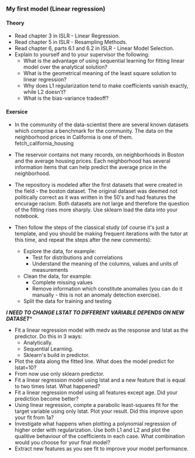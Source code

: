 ### My first model (Linear regression)
#### Theory
 - Read chapter 3 in ISLR - Linear Regression.
 - Read chapter 5 in ISLR - Resampling Methods.
 - Read chapter 6, parts 6.1 and 6.2 in ISLR - Linear Model Selection. 
 - Explain to yourself and to your supervisor the following:
    - What is the advantage of using sequential learning for fitting linear model over the analytical solution?
    - What is the geometrical meaning of the least square solution to linear regression?
    - Why does L1 regularization tend to make coefficients vanish exactly, while L2 doesn’t?
    - What is the bias-variance tradeoff?
#### Exersice
 - In the community of the data-scientist there are several known datasets which comprise a benchmark for the community. The data on the neighborhood prices in California is one of them.
 fetch_california_housing
 - The reservoir contains not many records, on neighborhoods in Boston and the average housing prices. Each neighborhood has several information items that can help predict the average price in the neighborhood.
 - The repository is modeled after  the first datasets that were created in the field - the boston dataset. The original dataset was deemed not politically correct as it was written in the 50's and had features the encurage racism.
   Both datasets are not large and therefore the question of the fitting rises more sharply. Use sklearn load the data into your notebook.

 - Then follow the steps of the classical study (of course it's just a template, and you should be making frequent iterations with the tutor at this time, and repeat the steps after the new comments):
     - Explore the data, for example:
         - Test for distributions and correlations
         - Understand the meaning of the columns, values and units of measurements
      - Clean the data, for example:
         - Complete missing values
         - Remove information which constitute anomalies (you can do it manually - this is not an anomaly detection exercise).
     - Split the data for training and testing
  
  ***I NEED TO CHANGE LSTAT TO DIFFERENT VARIABLE DEPENDS ON NEW DATASET**** 
  - Fit a linear regression model with medv as the response and lstat as the predictor. Do this in 3 ways:
     - Analytically.
     - Sequential Learning.
     - Sklearn's build in predictor.
  - Plot the data along the fitted line. What does the model predict for lstat=10?
   - From now use only sklearn predictor.
   - Fit a linear regression model using lstat and a new feature that is equal to two times lstat. What happened?
   - Fit a linear regression model using all features except age. Did your prediction become better?
   - Using linear regression, compte a parabolic least-squares fit for the target variable using only lstat. Plot your result. Did this improve upon your fit from 1a?
   - Investigate what happens when plotting a polynomial regression of higher order with regularization. Use both L1 and L2 and plot the qualitive behaviour of the coefficients in each case. What combination would you choose for your final model?
   - Extract new features as you see fit to improve your model performance.  